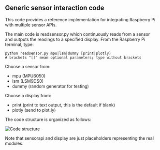 
## Generic sensor interaction code

This code provides a reference implementation for integrating Raspberry Pi with multiple sensor APIs. 

The main code is readsensor.py which continuously reads from a sensor and outputs the readings to a specified display. From the Raspberry Pi terminal, type:

```
python readsensor.py mpu|lsm|dummy [print|plotly]
# brackets "[]" mean optional parameters; type without brackets
```
Choose a sensor from:
* mpu (MPU6050)
* lsm (LSM9DS0) 
* dummy (random generator for testing)

Choose a display from:
* print (print to text output, this is the default if blank)
* plotly (send to plot.ly)

The code structure is organized as follows:

![Code structure](https://yuml.me/diagram/plain;dir:LR/class/[readsensor]-%3E[%3C%3Cdisplay%3E%3E],%20[%3C%3Cdisplay%3E%3E]%5E-.-[printOut],%20[%3C%3Cdisplay%3E%3E]%5E-.-[plotlyOut],%20[readsensor]-%3E[%3C%3Csensorapi%3E%3E],%20[%3C%3Csensorapi%3E%3E]%5E-.-[dummysensor],%20[%3C%3Csensorapi%3E%3E]%5E-.-[mpu6050api],%20[%3C%3Csensorapi%3E%3E]%5E-.-[lsm9ds0api])

<!--- 
Original code passed to yuml.me:
https://yuml.me/diagram/plain;dir:LR/class/[readsensor]->[<<display>>], [<<display>>]^-.-[printOut], [<<display>>]^-.-[plotlyOut], [readsensor]->[<<sensorapi>>], [<<sensorapi>>]^-.-[dummysensor], [<<sensorapi>>]^-.-[mpu6050api], [<<sensorapi>>]^-.-[lsm9ds0api] 
--->

Note that sensorapi and display are just placeholders representing the real modules.




